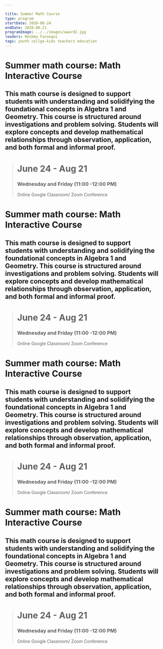 ```yaml
---

title: Summer Math Course
type: program
startDate: 2020-06-24
endDate: 2020-08-21
programImage: ../../images/award2.jpg
leaders: Reshma Farooqui 
tags: youth collge-kids teachers education
---
```


# Summer math course: Math Interactive Course 

## This math course is designed to support students with understanding and solidifying the foundational concepts in Algebra 1 and Geometry. This course is structured around investigations and problem solving. Students will explore concepts and develop mathematical relationships through observation, application, and both formal and informal proof.

>  <h1>June 24 - Aug 21</h1>
>  <h3>Wednesday and Friday (11:00 -12:00 PM)</h3>
> Online Google Classroom/ Zoom Conference 

# Summer math course: Math Interactive Course 

## This math course is designed to support students with understanding and solidifying the foundational concepts in Algebra 1 and Geometry. This course is structured around investigations and problem solving. Students will explore concepts and develop mathematical relationships through observation, application, and both formal and informal proof.

>  <h1>June 24 - Aug 21</h1>
>  <h3>Wednesday and Friday (11:00 -12:00 PM)</h3>
> Online Google Classroom/ Zoom Conference 
# Summer math course: Math Interactive Course 

## This math course is designed to support students with understanding and solidifying the foundational concepts in Algebra 1 and Geometry. This course is structured around investigations and problem solving. Students will explore concepts and develop mathematical relationships through observation, application, and both formal and informal proof.

>  <h1>June 24 - Aug 21</h1>
>  <h3>Wednesday and Friday (11:00 -12:00 PM)</h3>
> Online Google Classroom/ Zoom Conference 
# Summer math course: Math Interactive Course 

## This math course is designed to support students with understanding and solidifying the foundational concepts in Algebra 1 and Geometry. This course is structured around investigations and problem solving. Students will explore concepts and develop mathematical relationships through observation, application, and both formal and informal proof.

>  <h1>June 24 - Aug 21</h1>
>  <h3>Wednesday and Friday (11:00 -12:00 PM)</h3>
> Online Google Classroom/ Zoom Conference 
